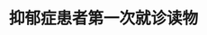 ---
title: 抑郁症患者第一次就诊读物
tags: [AS, ASD]
color: danger
description: 非常棒的抑郁症药物治疗常见疑惑解答！
external_url: http://mp.weixin.qq.com/s?__biz=MzIyMzgyMjY5NQ==&amp;mid=2247484138&amp;idx=1&amp;sn=845d8c38dfe932cd56df4f9adfbeaf05&amp;chksm=e81914e2df6e9df4f800a2e25449d644ce8f5940b70ad965b56c78e64950ba87d404c93358d2&amp;scene=27#wechat_redirect
---